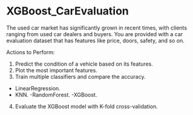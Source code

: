 # XGBoost_CarEvaluation

The used car market has significantly grown in recent times, with clients ranging from used car dealers and buyers. You are provided with a car evaluation dataset that has features like price, doors, safety, and so on.


Actions to Perform:

1. Predict the condition of a vehicle based on its features.
2. Plot the most important features.
3. Train multiple classifiers and compare the accuracy.
  - LinearRegression.
  - KNN.
  -RandomForest.
  -XGBoost.
  
4. Evaluate the XGBoost model with K-fold cross-validation.
